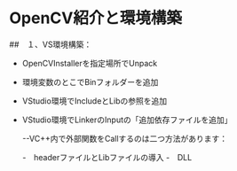 # OpenCV紹介と環境構築

##　１、VS環境構築：

- OpenCVInstallerを指定場所でUnpack

- 環境変数のとこでBinフォルダーを追加

- VStudio環境でIncludeとLibの参照を追加

- VStudio環境でLinkerのInputの「追加依存ファイルを追加」

  --VC++内で外部関数をCallするのは二つ方法があります：

   -　headerファイルとLibファイルの導入
   -　DLL


